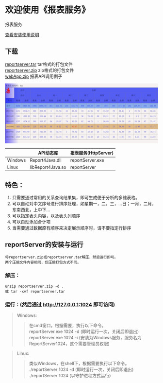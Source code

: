 # 欢迎使用《报表服务》
报表服务

[查看安装使用说明]( https://htmlpreview.github.io/?https://github.com/zhaoligit/reportsvc/blob/master/index.html)

## 下载
 [reportserver.tar](https://github.com/zhaoligit/reportsvc/blob/master/reportserver.tar) tar格式的打包文件  
 [reportserver.zip](https://github.com/zhaoligit/reportsvc/blob/master/reportServer.zip) zip格式的打包文件  
 [webApp.zip](https://github.com/zhaoligit/reportsvc/blob/master/webApp.zip)  报表API调用例子  

![Image](https://github.com/zhaoligit/reportsvc/blob/master/demotab.jpg "示例图片")

　　　　|     API动态库     |报表服务(HttpServer)  
---------|-------------------|-----------------  
Windows	|Report4Java.dll    |reportServer.exe  
Linux  	|libReport4Java.so  |reportServer  

## 特色：
1. 只需要通过常用的关系查询结果集，即可生成便于分析的多维表格。
1. 可以自动对中文序号进行排序处理，如星期一，二，三，...日；一月，二月，东南西北，上中下...
1. 可以指定表头内容，以及表头列顺序
1. 可以自动添加合计项
1. 当需要通过数据原有顺序来决定展示顺序时，请不要指定行排序
## reportServer的安装与运行  
    将reportserver.zip或reportserver.tar解压，然后运行即可。  
    两个压缩文件内容相同，仅压缩打包方式不同。  
### 解压：
    unzip reportserver.zip -d .  
    或 tar -xvf reportserver.tar   
### 运行：(然后通过 http://127.0.0.1:1024 即可访问)
>Windows:  
>>在cmd窗口，根据需要，执行以下命令。  
>>reportServer.exe 1024 -d		(即时运行一次，关闭后即退出)  
>>reportServer.exe 1024 -i		(安装为Windows服务，服务名为ReportServer1024，这个需要管理员权限)  

>Linux:  
>>类似Windows，在shell下，根据需要执行以下命令。  
>>./reportServer  1024 -d		(即时运行一次，关闭后即退出)  
>>./reportServer  1024 	    (以守护进程方式运行)  
